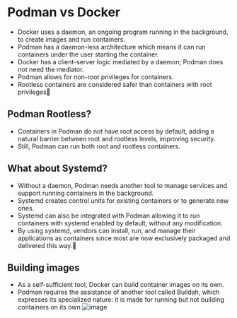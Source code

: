 # Podman vs Docker

- Docker uses a daemon, an ongoing program running in the background, to create images and run containers.
- Podman has a daemon-less architecture which means it can run containers under the user starting the container. 
- Docker has a client-server logic mediated by a daemon; Podman does not need the mediator.
- Podman allows for non-root privileges for containers.
- Rootless containers are considered safer than containers with root privileges

## Podman Rootless?

- Containers in Podman do not have root access by default, adding a natural barrier between root and rootless levels, improving security. 
- Still, Podman can run both root and rootless containers.

## What about Systemd?
- Without a daemon, Podman needs another tool to manage services and support running containers in the background. 
- Systemd creates control units for existing containers or to generate new ones. 
- Systemd can also be integrated with Podman allowing it to run containers with systemd enabled by default, without any modification.
- By using systemd, vendors can install, run, and manage their applications as containers since most are now exclusively packaged and delivered this way.

## Building images
- As a self-sufficient tool, Docker can build container images on its own. 
- Podman requires the assistance of another tool called Buildah, which expresses its specialized nature: it is made for running but not building containers on its own.![image](https://user-images.githubusercontent.com/1690898/172636340-a0963aab-eb27-46d6-ab47-f00c0d9aa680.png)



